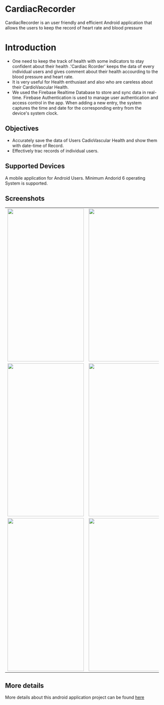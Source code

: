 # CardiacRecorder

CardiacRecorder is an user friendly and efficient Android application that allows the users to keep the record of heart rate and blood pressure 

# Introduction

- One need to keep the track of health with some indicators to stay confident about their health .'Cardiac Rcorder' keeps the data of every individual users and gives comment about their health accourding to the blood pressure and heart rate.
- It is very useful for Health enthusiast and also who are careless about their CardioVascular Health.
- We used the Firebase Realtime Database to store and sync data in real-time. Firebase Authentication is used to manage user authentication and access control in the app. When adding a new entry, the system captures the time and date for the corresponding entry from the device's system clock.

## Objectives
- Accurately save the data of Users CadioVascular Health and show them with date-time of Record.
- Effectively trac records of individual users.
## Supported Devices
A mobile application for Android Users. Minimum Andorid 6 operating System is supported.
## Screenshots

<table>
  <tr> 
    <td><img src = "https://github.com/Alastor7676/Cardiac-Recorder/assets/52665240/98891d66-5eda-4e3c-97fc-c9d9de5361fe" height = "500px" width="250px"/></td>
    <td><img src = "https://github.com/Alastor7676/Cardiac-Recorder/assets/52665240/8124d1f7-44a4-4485-88da-49bee24035c5" height = "500px" width="250px"/></td>
    <td><img src = "https://github.com/Alastor7676/Cardiac-Recorder/assets/52665240/a2a126bf-27d8-47b7-bcbd-2f8ebfda8208" height = "500px" width="250px"/></td>
  </tr>
  <tr> 
    <td><img src = "https://github.com/Alastor7676/Cardiac-Recorder/assets/52665240/b543c11a-fd7e-49f6-ade6-5c659f541cec" height = "500px" width="250px"/></td>
    <td><img src = "https://github.com/Alastor7676/Cardiac-Recorder/assets/52665240/190c7ada-f5eb-44a9-95e6-d3551d35a849" height = "500px" width="250px"/></td>
    <td><img src = "https://github.com/Alastor7676/Cardiac-Recorder/assets/52665240/c62e9cba-18b1-44f3-816d-5714b7b822f2" height = "500px" width="250px"/></td>
  </tr>
  <tr> 
    <td><img src = "https://github.com/Alastor7676/Cardiac-Recorder/assets/52665240/4cd7fbca-b15e-42cb-8571-f1cc7805376c" height = "500px" width="250px"/></td>
    <td><img src = "https://github.com/Alastor7676/Cardiac-Recorder/assets/52665240/c1400906-9e58-4445-958c-4d00eea223d7" height = "500px" width="250px"/></td>
    <td><img src = "https://github.com/Alastor7676/Cardiac-Recorder/assets/52665240/38d06512-efed-4c19-b307-b11e422d38a0" height = "500px" width="250px"/></td>
  </tr>

</table>

## More details

More details about this android application project can be found <a href="https://github.com/Alastor7676/Cardiac-Recorder/wiki">here</a>

